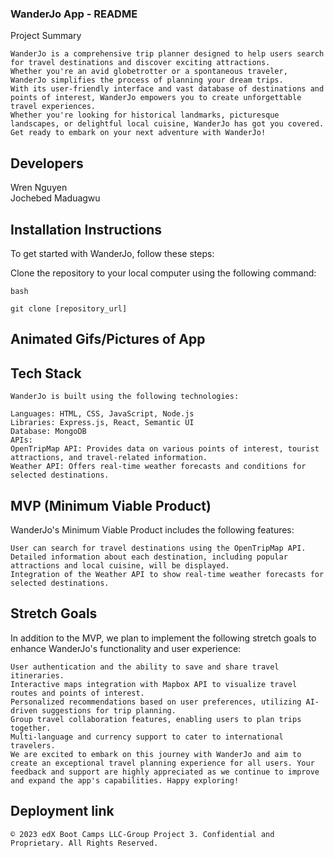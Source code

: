 ### WanderJo App - README
Project Summary
```
WanderJo is a comprehensive trip planner designed to help users search for travel destinations and discover exciting attractions. 
Whether you're an avid globetrotter or a spontaneous traveler, WanderJo simplifies the process of planning your dream trips. 
With its user-friendly interface and vast database of destinations and points of interest, WanderJo empowers you to create unforgettable travel experiences. 
Whether you're looking for historical landmarks, picturesque landscapes, or delightful local cuisine, WanderJo has got you covered. 
Get ready to embark on your next adventure with WanderJo!
```

## Developers
Wren Nguyen<br>
Jochebed Maduagwu

## Installation Instructions
To get started with WanderJo, follow these steps:

Clone the repository to your local computer using the following command:
```
bash

git clone [repository_url]
```

## Animated Gifs/Pictures of App


## Tech Stack
```
WanderJo is built using the following technologies:

Languages: HTML, CSS, JavaScript, Node.js
Libraries: Express.js, React, Semantic UI
Database: MongoDB
APIs:
OpenTripMap API: Provides data on various points of interest, tourist attractions, and travel-related information.
Weather API: Offers real-time weather forecasts and conditions for selected destinations.
```
## MVP (Minimum Viable Product)
WanderJo's Minimum Viable Product includes the following features:
```
User can search for travel destinations using the OpenTripMap API.
Detailed information about each destination, including popular attractions and local cuisine, will be displayed.
Integration of the Weather API to show real-time weather forecasts for selected destinations.
```
## Stretch Goals
In addition to the MVP, we plan to implement the following stretch goals to enhance WanderJo's functionality and user experience:
```
User authentication and the ability to save and share travel itineraries.
Interactive maps integration with Mapbox API to visualize travel routes and points of interest.
Personalized recommendations based on user preferences, utilizing AI-driven suggestions for trip planning.
Group travel collaboration features, enabling users to plan trips together.
Multi-language and currency support to cater to international travelers.
We are excited to embark on this journey with WanderJo and aim to create an exceptional travel planning experience for all users. Your feedback and support are highly appreciated as we continue to improve and expand the app's capabilities. Happy exploring!
```
## Deployment link


```
© 2023 edX Boot Camps LLC-Group Project 3. Confidential and Proprietary. All Rights Reserved.
```
